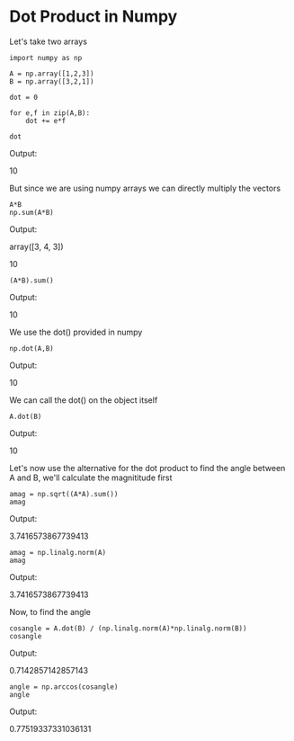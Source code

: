 # Dot Product in Numpy

Let's take two arrays
```
import numpy as np

A = np.array([1,2,3])
B = np.array([3,2,1])

dot = 0 

for e,f in zip(A,B):
    dot += e*f
    
dot
```
Output:

10

But since we are using numpy arrays we can directly multiply the vectors
```
A*B
np.sum(A*B)
```
Output:

array([3, 4, 3])

10

```
(A*B).sum()
```
Output:

10

We use the dot() provided in numpy
```
np.dot(A,B)
```
Output:

10

We can call the dot() on the object itself
```
A.dot(B)
```
Output:

10

Let's now use the alternative for the dot product to find the angle between A and B, we'll calculate the magnititude first
```
amag = np.sqrt((A*A).sum())
amag
```
Output:

3.7416573867739413

```
amag = np.linalg.norm(A)
amag
```
Output:

3.7416573867739413

Now, to find the angle
```
cosangle = A.dot(B) / (np.linalg.norm(A)*np.linalg.norm(B))
cosangle
```
Output:

0.7142857142857143

```
angle = np.arccos(cosangle)
angle
```
Output:

0.77519337331036131




